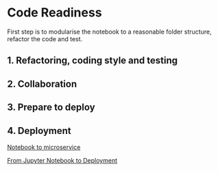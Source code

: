 # Code Readiness

First step is to modularise the notebook to a reasonable folder structure, refactor the code and test.

## 1. Refactoring, coding style and testing
## 2. Collaboration
## 3. Prepare to deploy
## 4. Deployment


[Notebook to microservice](https://github.com/alanjeffares/notebook-to-microservice/tree/master)

[From Jupyter Notebook to Deployment](https://towardsdatascience.com/from-jupyter-notebook-to-deployment-a-straightforward-example-1838c203a437)
